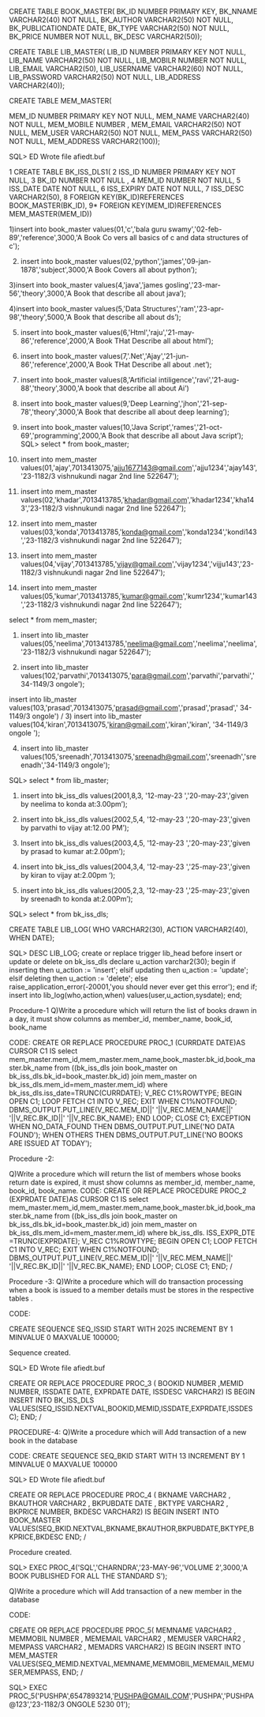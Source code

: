 
CREATE TABLE BOOK_MASTER(
BK_ID NUMBER PRIMARY KEY,
BK_NNAME VARCHAR2(40) NOT NULL,
BK_AUTHOR VARCHAR2(50) NOT NULL,
BK_PUBLICATIONDATE DATE,
BK_TYPE VARCHAR2(50) NOT NULL,
BK_PRICE NUMBER NOT NULL,
BK_DESC VARCHAR2(50));

CREATE TABLE LIB_MASTER(
LIB_ID NUMBER PRIMARY KEY NOT NULL,
LIB_NAME VARCHAR2(50) NOT NULL,
LIB_MOBILR NUMBER NOT NULL,
LIB_EMAIL VARCHAR2(50),
LIB_USERNAME VARCHAR2(60) NOT NULL,
LIB_PASSWORD VARCHAR2(50) NOT NULL,
LIB_ADDRESS VARCHAR2(40));

CREATE TABLE MEM_MASTER(

MEM_ID NUMBER PRIMARY KEY NOT NULL,
MEM_NAME VARCHAR2(40) NOT NULL,
MEM_MOBILE NUMBER ,
MEM_EMAIL VARCHAR2(50) NOT NULL,
MEM_USER VARCHAR2(50) NOT NULL,
MEM_PASS VARCHAR2(50) NOT NULL,
MEM_ADDRESS VARCHAR2(100));

SQL> ED
Wrote file afiedt.buf

  1  CREATE TABLE BK_ISS_DLS1(
  2  ISS_ID NUMBER PRIMARY KEY NOT NULL,
  3  BK_ID NUMBER NOT NULL ,
  4  MEM_ID NUMBER NOT NULL,
  5  ISS_DATE DATE  NOT NULL,
  6  ISS_EXPIRY DATE NOT NULL,
  7  ISS_DESC VARCHAR2(50),
  8  FOREIGN KEY(BK_ID)REFERENCES BOOK_MASTER(BK_ID),
  9* FOREIGN KEY(MEM_ID)REFERENCES MEM_MASTER(MEM_ID))

1)insert into book_master values(01,'c','bala guru swamy','02-feb-89','reference',3000,'A Book Co
vers all basics of c and data structures of c');

2) insert into book_master values(02,'python','james','09-jan-1878','subject',3000,'A Book Covers all about python’);

3)insert into book_master values(4,'java','james gosling','23-mar-56','theory',3000,'A Book that describe all about java’);

4)insert into book_master values(5,'Data Structures','ram','23-apr-98','theory',5000,'A Book that describe all about ds’);

5) insert into book_master values(6,'Html','raju','21-may-86','reference',2000,'A Book THat Describe all about html’);

6) insert into book_master values(7,'.Net','Ajay','21-jun-86','reference',2000,'A Book THat Describe all about .net’);

7) insert into book_master values(8,'Artificial intiligence','ravi','21-aug-88','theory',3000,'A book that describe all about 
                                                                                                                                                                           Ai’)
8) insert into book_master values(9,'Deep Learning','jhon','21-sep-78','theory',3000,'A Book that describe all about deep learning’);

9) insert into book_master values(10,'Java Script','rames','21-oct-69','programming',2000,'A Book that describe all about
                       Java script’);
 SQL> select * from book_master;



1)	insert into mem_master values(01,'ajay',7013413075,'ajju1677143@gmail.com','ajju1234','ajay143','23-1182/3 vishnukundi nagar 2nd line 522647');

2)	insert into mem_master values(02,'khadar',7013413785,'khadar@gmail.com','khadar1234','kha143','23-1182/3 vishnukundi nagar 2nd line 522647');


3)	insert into mem_master values(03,'konda',7013413785,'konda@gmail.com','konda1234','kondi143','23-1182/3 vishnukundi nagar 2nd line 522647');

4)	insert into mem_master values(04,'vijay',7013413785,'vijay@gmail.com','vijay1234','vijju143','23-
            1182/3 vishnukundi nagar 2nd line 522647');

5)	insert into mem_master values(05,'kumar',7013413785,'kumar@gmail.com','kumr1234','kumar143','23-1182/3 vishnukundi nagar 2nd line 522647');

select * from mem_master;

1)	insert into lib_master values(05,'neelima',7013413785,'neelima@gmail.com','neelima','neelima','23-1182/3 vishnukundi nagar 522647');

2)	insert into lib_master values(102,'parvathi',7013413075,'para@gmail.com','parvathi','parvathi','34-1149/3  ongole');


insert into lib_master values(103,'prasad',7013413075,'prasad@gmail.com','prasad','prasad',' 34-1149/3 ongole')
/
3)	insert into lib_master values(104,'kiran',7013413075,'kiran@gmail.com','kiran','kiran', '34-1149/3 ongole ');


4)	insert into lib_master values(105,'sreenadh',7013413075,'sreenadh@gmail.com','sreenadh','sreenadh','34-1149/3  ongole');



SQL> select * from lib_master;

1)	insert into bk_iss_dls values(2001,8,3, '12-may-23 ','20-may-23','given by neelima to konda at:3.00pm’);

2)	insert into bk_iss_dls values(2002,5,4, '12-may-23 ','20-may-23','given by parvathi to vijay at:12.00 PM’);


3)	Insert into bk_iss_dls values(2003,4,5, '12-may-23 ','20-may-23','given by prasad to kumar at:2.00pm’);

4)	insert into bk_iss_dls values(2004,3,4, '12-may-23 ','25-may-23','given by kiran to vijay at:2.00pm ‘);

5)	insert into bk_iss_dls values(2005,2,3, '12-may-23 ','25-may-23','given by sreenadh to konda at:2.00Pm’);


SQL> select * from bk_iss_dls;

CREATE TABLE LIB_LOG(
WHO VARCHAR2(30),
ACTION VARCHAR2(40),
WHEN DATE);

SQL> DESC LIB_LOG;
create or replace trigger lib_head
  before insert or update or delete on bk_iss_dls
  declare
  u_action varchar2(30);
   begin
   if inserting then
  u_action := 'insert';
   elsif updating then u_action := 'update';
  elsif deleting then u_action := 'delete';
  else
 raise_application_error(-20001,'you should never ever get this error');
 end if;
 insert into lib_log(who,action,when) values(user,u_action,sysdate);
 end;

Procedure-1
  Q)Write a procedure which will return the list of    books drawn in a day, it must show columns as    member_id, member_name, book_id, book_name

CODE:
CREATE OR REPLACE PROCEDURE PROC_1 (CURRDATE DATE)AS
 CURSOR C1 IS select mem_master.mem_id,mem_master.mem_name,book_master.bk_id,book_master.bk_name from ((bk_iss_dls  join book_master on bk_iss_dls.bk_id=book_master.bk_id) join mem_master on bk_iss_dls.mem_id=mem_master.mem_id) where bk_iss_dls.iss_date=TRUNC(CURRDATE);
 V_REC C1%ROWTYPE;
 BEGIN
 OPEN C1;
 LOOP
 FETCH C1 INTO V_REC;
 EXIT WHEN C1%NOTFOUND;
 DBMS_OUTPUT.PUT_LINE(V_REC.MEM_ID||' '||V_REC.MEM_NAME||' '||V_REC.BK_ID||' '||V_REC.BK_NAME);
 END LOOP;
 CLOSE C1;
EXCEPTION
WHEN NO_DATA_FOUND THEN
DBMS_OUTPUT.PUT_LINE('NO DATA FOUND');
WHEN OTHERS THEN
DBMS_OUTPUT.PUT_LINE('NO BOOKS ARE ISSUED AT TODAY');



Procedure -2:

Q)Write a procedure which will return the list of   members whose books return date is expired, it must show columns as  member_id, member_name, book_id, book_name.
CODE:
CREATE OR REPLACE PROCEDURE PROC_2 (EXPRDATE DATE)AS
 CURSOR C1 IS select mem_master.mem_id,mem_master.mem_name,book_master.bk_id,book_master.bk_name from ((bk_iss_dls  join book_master on bk_iss_dls.bk_id=book_master.bk_id) join mem_master on bk_iss_dls.mem_id=mem_master.mem_id) where bk_iss_dls. ISS_EXPR_DTE  =TRUNC(EXPRDATE);
 V_REC C1%ROWTYPE;
 BEGIN
 OPEN C1;
 LOOP
 FETCH C1 INTO V_REC;
 EXIT WHEN C1%NOTFOUND;
 DBMS_OUTPUT.PUT_LINE(V_REC.MEM_ID||' '||V_REC.MEM_NAME||' '||V_REC.BK_ID||' '||V_REC.BK_NAME);
 END LOOP;
 CLOSE C1;
 END;
/


Procedure -3:
Q)Write a procedure which will do transaction processing when a book is issued to a member details must be stores in the respective tables .

CODE: 

CREATE SEQUENCE SEQ_ISSID
  START WITH 2025
 INCREMENT BY 1
  MINVALUE 0
  MAXVALUE 100000;

Sequence created.

SQL> ED
Wrote file afiedt.buf

   CREATE OR REPLACE PROCEDURE PROC_3 (
    BOOKID NUMBER ,MEMID NUMBER,
  ISSDATE DATE, EXPRDATE DATE,
    ISSDESC VARCHAR2) IS
   BEGIN
    INSERT INTO BK_ISS_DLS VALUES(SEQ_ISSID.NEXTVAL,BOOKID,MEMID,ISSDATE,EXPRDATE,ISSDESC);
    END;
 /

PROCEDURE-4:
Q)Write a procedure which will Add transaction of a new  book in the database   

CODE:
CREATE SEQUENCE SEQ_BKID
    START WITH 13
    INCREMENT BY 1
    MINVALUE 0
   MAXVALUE 100000


SQL> ED
Wrote file afiedt.buf

 CREATE OR REPLACE PROCEDURE PROC_4 (
 BKNAME VARCHAR2 , BKAUTHOR VARCHAR2 ,
 BKPUBDATE DATE , BKTYPE VARCHAR2 , BKPRICE NUMBER,
 BKDESC VARCHAR2) IS
 BEGIN
 INSERT INTO BOOK_MASTER VALUES(SEQ_BKID.NEXTVAL,BKNAME,BKAUTHOR,BKPUBDATE,BKTYPE,BKPRICE,BKDESC
     END;
/

Procedure created.

SQL> EXEC PROC_4('SQL','CHARNDRA','23-MAY-96','VOLUME 2',3000,'A BOOK PUBLISHED FOR ALL THE STANDARD
S');


Q)Write a procedure which will Add transaction of a new member in the database

CODE:

 CREATE OR REPLACE PROCEDURE PROC_5(
  MEMNAME VARCHAR2 , MEMMOBIL NUMBER , MEMEMAIL VARCHAR2 ,
  MEMUSER VARCHAR2 , MEMPASS VARCHAR2 , MEMADRS VARCHAR2) IS
  BEGIN
 INSERT INTO MEM_MASTER VALUES(SEQ_MEMID.NEXTVAL,MEMNAME,MEMMOBIL,MEMEMAIL,MEMUSER,MEMPASS,
      END;
 /

SQL> EXEC PROC_5('PUSHPA',6547893214,'PUSHPA@GMAIL.COM','PUSHPA','PUSHPA@123','23-1182/3 ONGOLE 5230
01');
